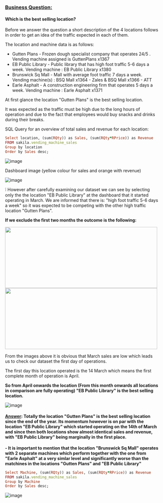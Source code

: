 ### <ins>Business Question:</ins>

#### Which is the best selling location?

Before we answer the question a short description of the 4 locations follows in order to get an idea of the traffic expected in each of them.

The location and machine data is as follows:
- Gutten Plans - Frozen dough specialist company that operates 24/5 . Vending machine assigned is GuttenPlans x1367
- EB Public Library - Public library that has high foot traffic 5-6 days a week. Vending machine : EB Public Library x1380
- Brunswick Sq Mall - Mall with average foot traffic 7 days a week. Vending machine(s) : BSQ Mall x1364 - Zales & BSQ Mall x1366 - ATT
- Earle Asphalt - A construction engineering firm that operates 5 days a week. Vending machine : Earle Asphalt x1371


At first glance the location "Gutten Plans" is the best selling location. 

It was expected as the traffic must be high due to the long hours of operation and due to the fact that employees would buy snacks and drinks during their breaks.

SQL Query for an overview of total sales and revenue for each location: 

```ruby
Select location, (sum(RQty)) as Sales, (sum(RQty*RPrice)) as Revenue
FROM sakila.vending_machine_sales
Group by location
Order by Sales desc;
```
![image](https://user-images.githubusercontent.com/69303154/207070522-b731df72-cabf-4134-8a56-0621e4491555.png)

Dashboard image (yellow colour for sales and orange with revenue)

![image](https://user-images.githubusercontent.com/69303154/205448993-718cbeca-1a87-474d-b43d-95746cf42a8c.png)

❕ However after carefully examining our dataset we can see by selecting only the the location "EB Public Library" at the dashboard that it started operating in March.
We are informed that there is: "high foot traffic 5-6 days a week" so it was expected to be competing with the other high traffic location "Gutten Plans".

**If we exclude the first two months the outcome is the following:**

<img src="https://user-images.githubusercontent.com/69303154/205449126-05cda174-c593-469a-ac78-1cbbe2c1efb6.png" width="500" height="200"> <img src="https://user-images.githubusercontent.com/69303154/205449177-965a0453-48ad-4e7e-9616-e835268b0a32.png" width="500" height="200">


From the images above it is obvious that March sales are low which leads us to check our dataset the first day of operations. 

The first day this location operated is the 14 March which means the first complete month of operation is April. 

**So from April onwards the location (From this month onwards all locations in comparison are fully operating) "EB Public Library" is the best selling location.**

![image](https://user-images.githubusercontent.com/69303154/205451505-eb086817-a0ee-4e33-84c4-21a8c9314e34.png)

#### <ins>Answer</ins>: Totally the location "Gutten Plans" is the best selling location since the end of the year. Its momentum however is on par with the location "EB Public Library" which started operating on the 14th of March and since then both locations show almost identical sales and revenue, with "EB Public Library" being marginally in the first place.

**- It is important to mention that the location "Brunswick Sq Mall" operates with 2 separate machines which perform together with the one from "Earle Asphalt" at a very simlar level and significantly worse than the matchines in the locations "Gutten Plans" and "EB Public Library"**
```ruby
Select Machine, (sum(RQty)) as Sales, (sum(RQty*RPrice)) as Revenue
FROM sakila.vending_machine_sales
Group by Machine
Order by Sales desc;
```
![image](https://user-images.githubusercontent.com/69303154/207074032-d6aff65b-6c39-4953-9a7c-e129fccfcc68.png)
